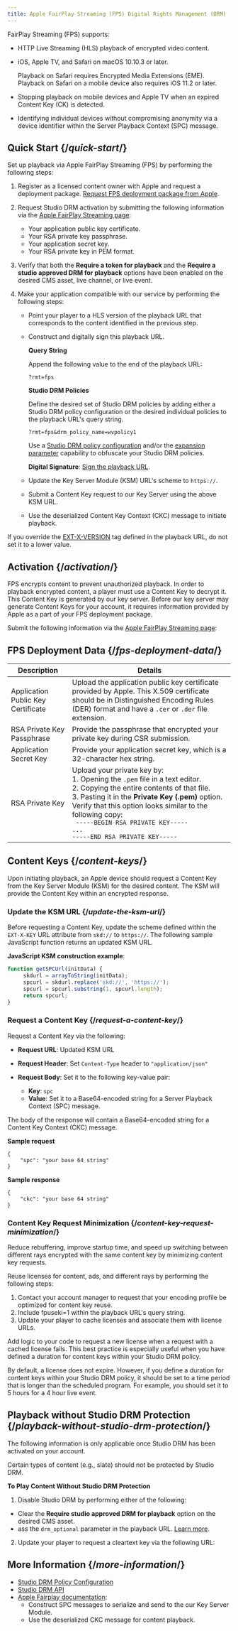 ```yaml
---
title: Apple FairPlay Streaming (FPS) Digital Rights Management (DRM)
---
```


FairPlay Streaming (FPS) supports:

- HTTP Live Streaming (HLS) playback of encrypted video content.
- iOS, Apple TV, and Safari on macOS 10.10.3 or later.

    <Info>Playback on Safari requires Encrypted Media Extensions (EME). Playback on Safari on a mobile device also requires iOS 11.2 or later.</Info>

- Stopping playback on mobile devices and Apple TV when an expired Content Key (CK) is detected.
- Identifying individual devices without compromising anonymity via a device identifier within the Server Playback Context (SPC) message.

## Quick Start  {/*quick-start*/}

Set up playback via Apple FairPlay Streaming (FPS) by performing the following steps:

1. Register as a licensed content owner with Apple and request a deployment package. [Request FPS deployment package from Apple](https://developer.apple.com/contact/fps/).

2. Request Studio DRM activation by submitting the following information via the [Apple FairPlay Streaming page](https://cms.uplynk.com/static/cms2/index.html#/settings/apple-fairplay-streaming):

   - Your application public key certificate.
   - Your RSA private key passphrase.
   - Your application secret key.
   - Your RSA private key in PEM format.

3. Verify that both the **Require a token for playback** and the **Require a studio approved DRM for playback** options have been enabled on the desired CMS asset, live channel, or live event.

4. Make your application compatible with our service by performing the following steps:

   - Point your player to a HLS version of the playback URL that corresponds to the content identified in the previous step.
   - Construct and digitally sign this playback URL.

     **Query String**

     Append the following value to the end of the playback URL:
     ```plaintext
     ?rmt=fps
     ```

     **Studio DRM Policies**

        Define the desired set of Studio DRM policies by adding either a Studio DRM policy configuration or the desired individual policies to the playback URL's query string.

        ```plaintext
        ?rmt=fps&drm_policy_name=wvpolicy1
        ```

        <Info>Use a [Studio DRM policy configuration](/uplynk/manage/content_protection/policy_configuration) and/or the [expansion parameter](/uplynk/deliver/playback_urls/#core-identification-parameters) capability to obfuscate your Studio DRM policies.</Info>

      **Digital Signature**: [Sign the playback URL](/uplynk/deliver/playback_urls/#basic_setup).

   - Update the Key Server Module (KSM) URL's scheme to `https://`.
   - Submit a Content Key request to our Key Server using the above KSM URL.
   - Use the deserialized Content Key Context (CKC) message to initiate playback.

<Warning>If you override the [EXT-X-VERSION](https://developer.apple.com/documentation/http_live_streaming/about_the_ext-x-version_tag) tag defined in the playback URL, do not set it to a lower value.</Warning>

## Activation  {/*activation*/}

FPS encrypts content to prevent unauthorized playback. In order to playback encrypted content, a player must use a Content Key to decrypt it. This Content Key is generated by our key server. Before our key server may generate Content Keys for your account, it requires information provided by Apple as a part of your FPS deployment package.

Submit the following information via the [Apple FairPlay Streaming page](https://cms.uplynk.com/static/cms2/index.html#/settings/apple-fairplay-streaming):


## FPS Deployment Data  {/*fps-deployment-data*/}

| Description | Details |
|-----------------|-------------|
| Application Public Key Certificate | Upload the application public key certificate provided by Apple. This X.509 certificate should be in Distinguished Encoding Rules (DER) format and have a `.cer` or `.der` file extension. |
| RSA Private Key Passphrase | Provide the passphrase that encrypted your private key during CSR submission. |
| Application Secret Key | Provide your application secret key, which is a 32-character hex string. |
| RSA Private Key | Upload your private key by: <br /> 1. Opening the `.pem` file in a text editor. <br /> 2. Copying the entire contents of that file. <br /> 3. Pasting it in the **Private Key (.pem)** option. <br /> Verify that this option looks similar to the following copy: <br /> ` -----BEGIN RSA PRIVATE KEY-----` <br /> `...`<br /> `-----END RSA PRIVATE KEY----- ` |

## Content Keys  {/*content-keys*/}

Upon initiating playback, an Apple device should request a Content Key from the Key Server Module (KSM) for the desired content. The KSM will provide the Content Key within an encrypted response.

### Update the KSM URL  {/*update-the-ksm-url*/}

Before requesting a Content Key, update the scheme defined within the `EXT-X-KEY` URL attribute from `skd://` to `https://`. The following sample JavaScript function returns an updated KSM URL.

**JavaScript KSM construction example**:

```javascript
function getSPCUrl(initData) {
     skdurl = arrayToString(initData);
     spcurl = skdurl.replace('skd://', 'https://');
     spcurl = spcurl.substring(1, spcurl.length);
     return spcurl;
}
```

### Request a Content Key  {/*request-a-content-key*/}

Request a Content Key via the following:

- **Request URL**: Updated KSM URL
- **Request Header**: Set `Content-Type` header to `"application/json"`
- **Request Body**: Set it to the following key-value pair:

  - **Key**: `spc`
  - **Value**: Set it to a Base64-encoded string for a Server Playback Context (SPC) message.

The body of the response will contain a Base64-encoded string for a Content Key Context (CKC) message.

**Sample request**

```
{
	"spc": "your base 64 string"
}
```

**Sample response**

```
{
	"ckc": "your base 64 string"
}
```

### Content Key Request Minimization  {/*content-key-request-minimization*/}

Reduce rebuffering, improve startup time, and speed up switching between different rays encrypted with the same content key by minimizing content key requests.

Reuse licenses for content, ads, and different rays by performing the following steps:

1. Contact your account manager to request that your encoding profile be optimized for content key reuse.
2. Include fpuseki=1 within the playback URL's query string.
3. Update your player to cache licenses and associate them with license URLs.

<Tip>Add logic to your code to request a new license when a request with a cached license fails. This best practice is especially useful when you have defined a duration for content keys within your Studio DRM policy.</Tip>

<Info>By default, a license does not expire. However, if you define a duration for content keys within your Studio DRM policy, it should be set to a time period that is longer than the scheduled program. For example, you should set it to 5 hours for a 4 hour live event.</Info>

## Playback without Studio DRM Protection  {/*playback-without-studio-drm-protection*/}

<Info>The following information is only applicable once Studio DRM has been activated on your account.</Info>

Certain types of content (e.g., slate) should not be protected by Studio DRM.

**To Play Content Without Studio DRM Protection**

1. Disable Studio DRM by performing either of the following:

- Clear the **Require studio approved DRM for playback** option on the desired CMS asset.
- ass the `drm_optional` parameter in the playback URL. [Learn more](/uplynk/acquire/playback_urls/customize_playback_via_parameters/#disable-studio-drm).

2. Update your player to request a cleartext key via the following URL:



## More Information  {/*more-information*/}

- [Studio DRM Policy Configuration](/uplynk/manage/content_protection/policy_configuration)
- [Studio DRM API](https://docs.edgecast.com/video/Content/Develop/Studio-DRM-API.htm)
- [Apple Fairplay documentation](https://developer.apple.com/streaming/fps/):
   - Construct SPC messages to serialize and send to the our Key Server Module.
   - Use the deserialized CKC message for content playback.
